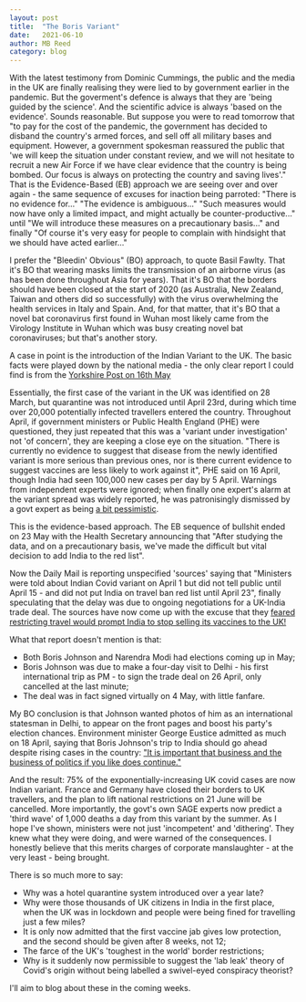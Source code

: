 ```yaml
---
layout: post
title:  "The Boris Variant"
date:   2021-06-10
author: MB Reed
category: blog
---
```


With the latest testimony from Dominic Cummings, the public and the media in the UK are finally realising they were lied to by government earlier in the pandemic. But the goverment's defence is always that they are 'being guided by the science'. And the scientific advice is always 'based on the evidence'. Sounds reasonable. But suppose you were to read tomorrow that "to pay for the cost of the pandemic, the government has decided to disband the country's armed forces, and sell off all military bases and equipment. However, a government spokesman reassured the public that 'we will keep the situation under constant review, and we will not hesitate to recruit a new Air Force if we have clear evidence that the country is being bombed. Our focus is always on protecting the country and saving lives'."
That is the Evidence-Based (EB) approach we are seeing over and over again - the same sequence of excuses for inaction being parroted:
"There is no evidence for..." 
"The evidence is ambiguous..."
"Such measures would now have only a limited impact, and might actually be counter-productive..."
until "We will introduce these measures on a precautionary basis..."
and finally "Of course it's very easy for people to complain with hindsight that we should have acted earlier..."

I prefer the "Bleedin' Obvious" (BO) approach, to quote Basil Fawlty. That it's BO that wearing masks limits the transmission of an airborne virus (as has been done throughout Asia for years). That it's BO that the borders should have been closed at the start of 2020 (as Australia, New Zealand, Taiwan and others did so successfully) with the virus overwhelming the health services in Italy and Spain.
And, for that matter, that it's BO that a novel bat coronavirus first found in Wuhan most likely came from the Virology Institute in Wuhan which was busy creating novel bat coronaviruses; but that's another story.

A case in point is the introduction of the Indian Variant to the UK. The basic facts were played down by the national media - the only clear report I could find is from the [Yorkshire Post on 16th May](https://www.yorkshirepost.co.uk/health/coronavirus/20000-passengers-could-have-spread-indian-covid-variant-in-uk-after-travel-to-india-3238508)

Essentially, the first case of the variant in the UK was identified on 28 March, but quarantine was not introduced until April 23rd, during which time over 20,000 potentially infected travellers entered the country. Throughout April, if government ministers or Public Health England (PHE) were questioned, they just repeated that this was a 'variant under investigation' not 'of concern', they are keeping a close eye on the situation. "There is currently no evidence to suggest that disease from the newly identified variant is more serious than previous ones, nor is there current evidence to suggest vaccines are less likely to work against it", PHE said on 16 April, though India had seen 100,000 new cases per day by 5 April. Warnings from independent experts were ignored; when finally one expert's alarm at the variant spread was widely reported, he was patronisingly dismissed by a govt expert as being [a bit pessimistic](https://www.dailymail.co.uk/news/article-9481571/Indian-Covid-variant-NOT-set-lockdown-square-one.html).

This is the evidence-based approach. The EB sequence of bullshit ended on 23 May with the Health Secretary announcing that "After studying the data, and on a precautionary basis, we've made the difficult but vital decision to add India to the red list".

Now the Daily Mail is reporting unspecified 'sources' saying that "Ministers were told about Indian Covid variant on April 1 but did not tell public until April 15 - and did not put India on travel ban red list until April 23", finally speculating that the delay was due to ongoing negotiations for a UK-India trade deal. The sources have now come up with the excuse that they [feared restricting travel would prompt India to stop selling its vaccines to the UK!](https://www.dailymail.co.uk/news/article-9634135/Ministers-told-Indian-Covid-variant-April-1-did-not-tell-public-April-15.html)

What that report doesn't mention is that: 

* Both Boris Johnson and Narendra Modi had elections coming up in May;
* Boris Johnson was due to make a four-day visit to Delhi - his first international trip as PM - to sign the trade deal on 26 April, only cancelled at the last minute;
* The deal was in fact signed virtually on 4 May, with little fanfare.

My BO conclusion is that Johnson wanted photos of him as an international statesman in Delhi, to appear on the front pages and boost his party's election chances. Environment minister George Eustice admitted as much on 18 April, saying that Boris Johnson's trip to India should go ahead despite rising cases in the country: ["It is important that business and the business of politics if you like does continue."](https://www.dailymail.co.uk/wires/reuters/article-9484243/Britain-investigating-variant-originating-India.html)

And the result: 75% of the exponentially-increasing UK covid cases are now Indian variant. France and Germany have closed their borders to UK travellers, and the plan to lift national restrictions on 21 June will be cancelled. More importantly, the govt's own SAGE experts now predict a 'third wave' of 1,000 deaths a day from this variant by the summer. 
As I hope I've shown, ministers were not just 'incompetent' and 'dithering'. They knew what they were doing, and were warned of the consequences. I honestly believe that this merits charges of corporate manslaughter - at the very least - being brought.

There is so much more to say:
* Why was a hotel quarantine system introduced over a year late?
* Why were those thousands of UK citizens in India in the first place, when the UK was in lockdown and people were being fined for travelling just a few miles?
* It is only now admitted that the first vaccine jab gives low protection, and the second should be given after 8 weeks, not 12;
* The farce of the UK's 'toughest in the world' border restrictions;
* Why is it suddenly now permissible to suggest the 'lab leak' theory of Covid's origin without being labelled a swivel-eyed conspiracy theorist?

I'll aim to blog about these in the coming weeks.